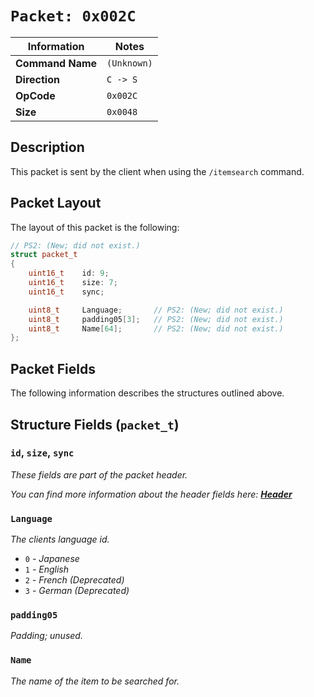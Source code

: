 # `Packet: 0x002C`

| Information               | Notes |
|---                        |---    |
| **Command Name**          | `(Unknown)` |
| **Direction**             | `C -> S` |
| **OpCode**                | `0x002C` |
| **Size**                  | `0x0048` |

## Description

This packet is sent by the client when using the `/itemsearch` command.

## Packet Layout

The layout of this packet is the following:

```cpp
// PS2: (New; did not exist.)
struct packet_t
{
    uint16_t    id: 9;
    uint16_t    size: 7;
    uint16_t    sync;

    uint8_t     Language;       // PS2: (New; did not exist.)
    uint8_t     padding05[3];   // PS2: (New; did not exist.)
    uint8_t     Name[64];       // PS2: (New; did not exist.)
};
```

## Packet Fields

The following information describes the structures outlined above.

## Structure Fields (`packet_t`)

### `id`, `size`, `sync`

_These fields are part of the packet header._

_You can find more information about the header fields here: [**Header**](/world/HEADER.md)_

### `Language`

_The clients language id._

  - `0` - _Japanese_
  - `1` - _English_
  - `2` - _French (Deprecated)_
  - `3` - _German (Deprecated)_

### `padding05`

_Padding; unused._

### `Name`

_The name of the item to be searched for._
